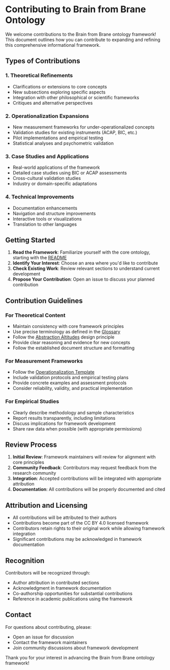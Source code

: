 # Contributing to Brain from Brane Ontology

We welcome contributions to the Brain from Brane ontology framework! This document outlines how you can contribute to expanding and refining this comprehensive informational framework.

## Types of Contributions

### 1. Theoretical Refinements
- Clarifications or extensions to core concepts
- New subsections exploring specific aspects
- Integration with other philosophical or scientific frameworks
- Critiques and alternative perspectives

### 2. Operationalization Expansions
- New measurement frameworks for under-operationalized concepts
- Validation studies for existing instruments (ACAP, BIC, etc.)
- Pilot implementations and empirical testing
- Statistical analyses and psychometric validation

### 3. Case Studies and Applications
- Real-world applications of the framework
- Detailed case studies using BIC or ACAP assessments
- Cross-cultural validation studies
- Industry or domain-specific adaptations

### 4. Technical Improvements
- Documentation enhancements
- Navigation and structure improvements
- Interactive tools or visualizations
- Translation to other languages

## Getting Started

1. **Read the Framework**: Familiarize yourself with the core ontology, starting with the [README](README.md)
2. **Identify Your Interest**: Choose an area where you'd like to contribute
3. **Check Existing Work**: Review relevant sections to understand current development
4. **Propose Your Contribution**: Open an issue to discuss your planned contribution

## Contribution Guidelines

### For Theoretical Content
- Maintain consistency with core framework principles
- Use precise terminology as defined in the [Glossary](docs/glossary.md)
- Follow the [Abstraction Altitudes](docs/abstraction-altitudes.md) design principle
- Provide clear reasoning and evidence for new concepts
- Follow the established document structure and formatting

### For Measurement Frameworks
- Follow the [Operationalization Template](docs/operationalization-template.md)
- Include validation protocols and empirical testing plans
- Provide concrete examples and assessment protocols
- Consider reliability, validity, and practical implementation

### For Empirical Studies
- Clearly describe methodology and sample characteristics
- Report results transparently, including limitations
- Discuss implications for framework development
- Share raw data when possible (with appropriate permissions)

## Review Process

1. **Initial Review**: Framework maintainers will review for alignment with core principles
2. **Community Feedback**: Contributors may request feedback from the research community
3. **Integration**: Accepted contributions will be integrated with appropriate attribution
4. **Documentation**: All contributions will be properly documented and cited

## Attribution and Licensing

- All contributions will be attributed to their authors
- Contributions become part of the CC BY 4.0 licensed framework
- Contributors retain rights to their original work while allowing framework integration
- Significant contributions may be acknowledged in framework documentation

## Recognition

Contributors will be recognized through:
- Author attribution in contributed sections
- Acknowledgment in framework documentation
- Co-authorship opportunities for substantial contributions
- Reference in academic publications using the framework

## Contact

For questions about contributing, please:
- Open an issue for discussion
- Contact the framework maintainers
- Join community discussions about framework development

Thank you for your interest in advancing the Brain from Brane ontology framework!
